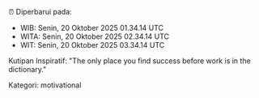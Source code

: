 ⏰ Diperbarui pada:
- WIB: Senin, 20 Oktober 2025 01.34.14 UTC
- WITA: Senin, 20 Oktober 2025 02.34.14 UTC
- WIT: Senin, 20 Oktober 2025 03.34.14 UTC

Kutipan Inspiratif:
"The only place you find success before work is in the dictionary."


Kategori: motivational

